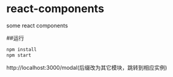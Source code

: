 # react-components
some react components

##运行

```sh
npm install
npm start
```

http://localhost:3000/modal(后缀改为其它模块，跳转到相应实例)
